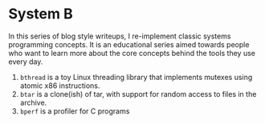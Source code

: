 # System B

In this series of blog style writeups, I re-implement classic systems programming concepts. It is an educational series aimed towards people who want to learn more about the core concepts behind the tools they use every day.

1. `bthread` is a toy Linux threading library that implements mutexes using atomic x86 instructions.
2. `btar` is a clone(ish) of tar, with support for random access to files in the archive.
3. `bperf` is a profiler for C programs

